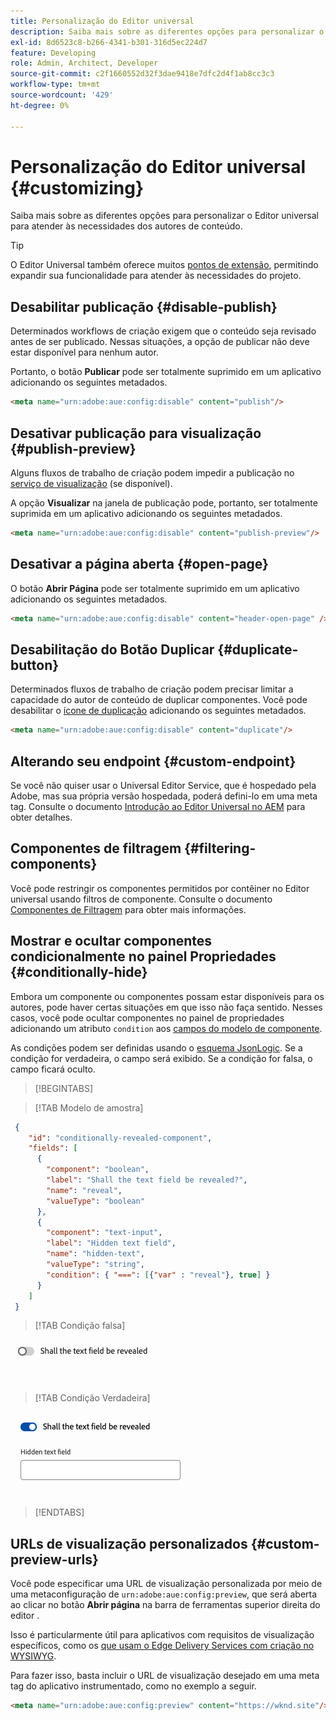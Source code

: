```yaml
---
title: Personalização do Editor universal
description: Saiba mais sobre as diferentes opções para personalizar o Editor universal para atender às necessidades dos autores de conteúdo.
exl-id: 8d6523c8-b266-4341-b301-316d5ec224d7
feature: Developing
role: Admin, Architect, Developer
source-git-commit: c2f1660552d32f3dae9418e7dfc2d4f1ab8cc3c3
workflow-type: tm+mt
source-wordcount: '429'
ht-degree: 0%

---
```



# Personalização do Editor universal {#customizing}

Saiba mais sobre as diferentes opções para personalizar o Editor universal para atender às necessidades dos autores de conteúdo.

>[!TIP]
>
>O Editor Universal também oferece muitos [pontos de extensão](/help/implementing/universal-editor/extending.md), permitindo expandir sua funcionalidade para atender às necessidades do projeto.

## Desabilitar publicação {#disable-publish}

Determinados workflows de criação exigem que o conteúdo seja revisado antes de ser publicado. Nessas situações, a opção de publicar não deve estar disponível para nenhum autor.

Portanto, o botão **Publicar** pode ser totalmente suprimido em um aplicativo adicionando os seguintes metadados.

```html
<meta name="urn:adobe:aue:config:disable" content="publish"/>
```

## Desativar publicação para visualização {#publish-preview}

Alguns fluxos de trabalho de criação podem impedir a publicação no [serviço de visualização](/help/sites-cloud/authoring/sites-console/previewing-content.md) (se disponível).

A opção **Visualizar** na janela de publicação pode, portanto, ser totalmente suprimida em um aplicativo adicionando os seguintes metadados.

```html
<meta name="urn:adobe:aue:config:disable" content="publish-preview"/>
```

## Desativar a página aberta {#open-page}

O botão **Abrir Página** pode ser totalmente suprimido em um aplicativo adicionando os seguintes metadados.

```html
<meta name="urn:adobe:aue:config:disable" content="header-open-page" />
```

## Desabilitação do Botão Duplicar {#duplicate-button}

Determinados fluxos de trabalho de criação podem precisar limitar a capacidade do autor de conteúdo de duplicar componentes. Você pode desabilitar o [ícone de duplicação](/help/sites-cloud/authoring/universal-editor/navigation.md#duplicate) adicionando os seguintes metadados.

```html
<meta name="urn:adobe:aue:config:disable" content="duplicate"/>
```

## Alterando seu endpoint {#custom-endpoint}

Se você não quiser usar o Universal Editor Service, que é hospedado pela Adobe, mas sua própria versão hospedada, poderá defini-lo em uma meta tag. Consulte o documento [Introdução ao Editor Universal no AEM](/help/implementing/universal-editor/getting-started.md##configuration-settings) para obter detalhes.

## Componentes de filtragem {#filtering-components}

Você pode restringir os componentes permitidos por contêiner no Editor universal usando filtros de componente. Consulte o documento [Componentes de Filtragem](/help/implementing/universal-editor/filtering.md) para obter mais informações.

## Mostrar e ocultar componentes condicionalmente no painel Propriedades {#conditionally-hide}

Embora um componente ou componentes possam estar disponíveis para os autores, pode haver certas situações em que isso não faça sentido. Nesses casos, você pode ocultar componentes no painel de propriedades adicionando um atributo `condition` aos [campos do modelo de componente](/help/implementing/universal-editor/field-types.md#fields).

As condições podem ser definidas usando o [esquema JsonLogic](https://jsonlogic.com/). Se a condição for verdadeira, o campo será exibido. Se a condição for falsa, o campo ficará oculto.

>[!BEGINTABS]

>[!TAB Modelo de amostra]

```json
 {
    "id": "conditionally-revealed-component",
    "fields": [
      {
        "component": "boolean",
        "label": "Shall the text field be revealed?",
        "name": "reveal",
        "valueType": "boolean"
      },
      {
        "component": "text-input",
        "label": "Hidden text field",
        "name": "hidden-text",
        "valueType": "string",
        "condition": { "===": [{"var" : "reveal"}, true] }
      }
    ]
 }
```

>[!TAB Condição falsa]

![Campo de texto oculto](assets/hidden.png)

>[!TAB Condição Verdadeira]

![Campo de texto mostrado](assets/shown.png)

>[!ENDTABS]

## URLs de visualização personalizados {#custom-preview-urls}

Você pode especificar uma URL de visualização personalizada por meio de uma metaconfiguração de `urn:adobe:aue:config:preview`, que será aberta ao clicar no botão **Abrir página** na barra de ferramentas superior direita do editor [](/help/sites-cloud/authoring/universal-editor/navigation.md#universal-editor-toolbar).

Isso é particularmente útil para aplicativos com requisitos de visualização específicos, como os [que usam o Edge Delivery Services com criação no WYSIWYG](/help/edge/wysiwyg-authoring/authoring.md).

Para fazer isso, basta incluir o URL de visualização desejado em uma meta tag do aplicativo instrumentado, como no exemplo a seguir.

```html
<meta name="urn:adobe:aue:config:preview" content="https://wknd.site"/>
```
